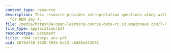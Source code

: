 ```yaml
---
content_type: resource
description: This resource provides intrepretation questions along with their answers
  for RDM day 4.
file: /media/https%3A/open-learning-course-data-rc.s3.amazonaws.com/7-02-experimental-biology-communication-spring-2005/2678df4015205935be12c8d30e443578_rdm4_interps_ans.pdf
file_type: application/pdf
resourcetype: Document
title: rdm4_interps_ans.pdf
uid: 2678df40-1520-5935-be12-c8d30e443578
---
```

